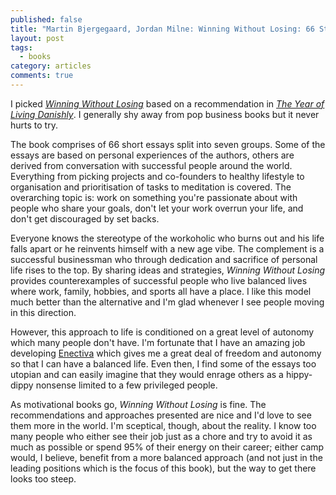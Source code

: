 ```yaml
---
published: false
title: "Martin Bjergegaard, Jordan Milne: Winning Without Losing: 66 Strategies for Succeeding in Business While Living a Happy and Balanced Life"
layout: post
tags:
  - books
category: articles
comments: true
---
```


I picked [*Winning Without Losing*](https://www.goodreads.com/book/show/17730608-winning-without-losing) based on a recommendation in [*The Year of Living Danishly*](http://blog.mingan.name/articles/russell-the-year-of-living-danishly). I generally shy away from pop business books but it never hurts to try.

The book comprises of 66 short essays split into seven groups. Some of the essays are based on personal experiences of the authors, others are derived from conversation with successful people around the world. Everything from picking projects and co-founders to healthy lifestyle to organisation and prioritisation of tasks to meditation is covered. The overarching topic is: work on something you're passionate about with people who share your goals, don't let your work overrun your life, and don't get discouraged by set backs.

Everyone knows the stereotype of the workoholic who burns out and his life falls apart or he reinvents himself with a new age vibe. The complement is a successful businessman who through dedication and sacrifice of personal life rises to the top. By sharing ideas and strategies, *Winning Without Losing* provides counterexamples of successful people who live balanced lives where work, family, hobbies, and sports all have a place. I like this model much better than the alternative and I'm glad whenever I see people moving in this direction.

However, this approach to life is conditioned on a great level of autonomy which many people don't have. I'm fortunate that I have an amazing job developing [Enectiva](http://enectiva.cz/en/about-enectiva) which gives me a great deal of freedom and autonomy so that I can have a balanced life. Even then, I find some of the essays too utopian and can easily imagine that they would enrage others as a hippy-dippy nonsense limited to a few privileged people.

As motivational books go, *Winning Without Losing* is fine. The recommendations and approaches presented are nice and I'd love to see them more in the world. I'm sceptical, though, about the reality. I know too many people who either see their job just as a chore and try to avoid it as much as possible or spend 95% of their energy on their career; either camp would, I believe, benefit from a more balanced approach (and not just in the leading positions which is the focus of this book), but the way to get there looks too steep.